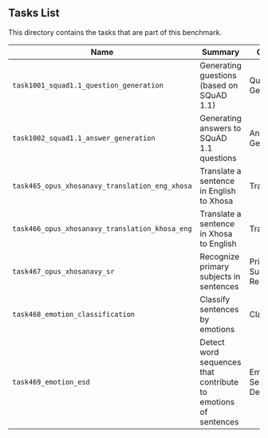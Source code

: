 ## Tasks List 

This directory contains the tasks that are part of this benchmark. 


Name | Summary | Category
---- | ----------- | --------
`task1001_squad1.1_question_generation` | Generating guestions (based on SQuAD 1.1) | Question Generation  
`task1002_squad1.1_answer_generation` | Generating answers to SQuAD 1.1 questions | Answer Generation
`task465_opus_xhosanavy_translation_eng_xhosa` | Translate a sentence in English to Xhosa | Translation
`task466_opus_xhosanavy_translation_khosa_eng` | Translate a sentence in Xhosa to English | Translation
`task467_opus_xhosanavy_sr` |  Recognize primary subjects in sentences | Primary Subject Recognition
`task468_emotion_classification` | Classify sentences by emotions | Classification
`task469_emotion_esd` | Detect word sequences that contribute to emotions of sentences | Emotive Sequence Detection
